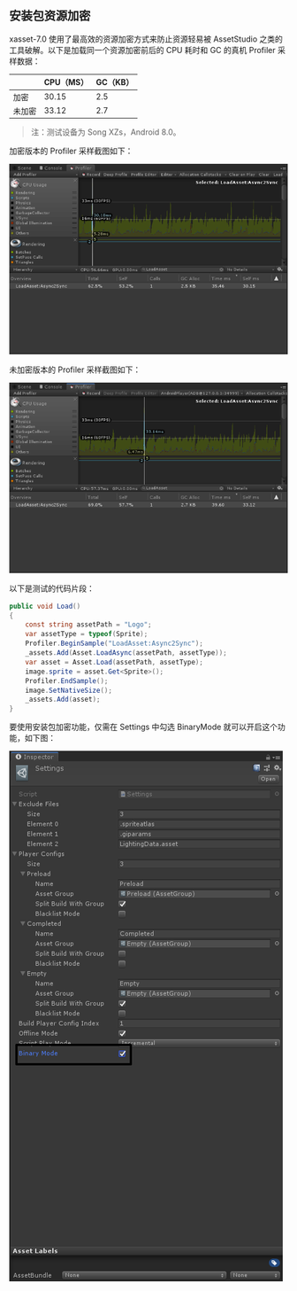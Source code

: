 <!-- docs/binarymode.md -->
## 安装包资源加密

xasset-7.0 使用了最高效的资源加密方式来防止资源轻易被 AssetStudio 之类的工具破解。以下是加载同一个资源加密前后的 CPU 耗时和 GC 的真机 Profiler 采样数据：

|        | CPU（MS） | GC（KB） |
| ------ | ----------- | -------- |
| 加密   | 30.15       | 2.5      |
| 未加密 | 33.12       | 2.7      |

> 注：测试设备为 Song XZs，Android 8.0。

加密版本的 Profiler 采样截图如下： 

  ![loadasset-async2sync-binary](res/loadasset-async2sync-binary.png)

未加密版本的 Profiler 采样截图如下：

  ![loadasset-async2sync-bundle](res/loadasset-async2sync-bundle.png)

以下是测试的代码片段：

```C#
public void Load()
{
    const string assetPath = "Logo";
    var assetType = typeof(Sprite);
    Profiler.BeginSample("LoadAsset:Async2Sync");
    _assets.Add(Asset.LoadAsync(assetPath, assetType));
    var asset = Asset.Load(assetPath, assetType);
    image.sprite = asset.Get<Sprite>();
    Profiler.EndSample();
    image.SetNativeSize();
    _assets.Add(asset);
}
```

要使用安装包加密功能，仅需在 Settings 中勾选 BinaryMode 就可以开启这个功能，如下图：

  ![example-settings](res/settings-binarymode.png)

